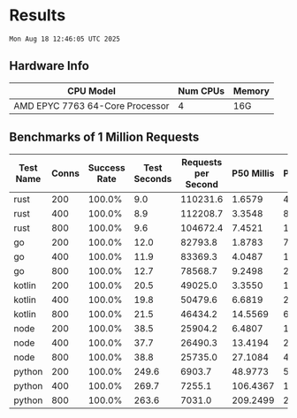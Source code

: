 # Results
`Mon Aug 18 12:46:05 UTC 2025`
## Hardware Info
| CPU Model | Num CPUs | Memory |
| --------- | -------- | ------ |
| AMD EPYC 7763 64-Core Processor | 4 | 16G |

## Benchmarks of 1 Million Requests
| Test Name | Conns | Success Rate | Test Seconds | Requests per Second | P50 Millis | P99 Millis | P99.9 Millis | API Memory MB | API CPU Time | API Threads |
| --------- | ----- | ------------ | ------------ | ------------------- | ---------- | ---------- | ------------ | ------------- | ------------ | ----------- |
| rust | 200 | 100.0% | 9.0 | 110231.6 | 1.6579 | 4.6704 | 6.3603 | 8.5 | 00:00:17 | 5 |
| rust | 400 | 100.0% | 8.9 | 112208.7 | 3.3548 | 8.1542 | 10.6129 | 13.0 | 00:00:17 | 5 |
| rust | 800 | 100.0% | 9.6 | 104672.4 | 7.4521 | 12.8044 | 17.1641 | 22.2 | 00:00:18 | 5 |
| go | 200 | 100.0% | 12.0 | 82793.8 | 1.8783 | 7.7059 | 10.2928 | 17.5 | 00:00:28 | 10 |
| go | 400 | 100.0% | 11.9 | 83369.3 | 4.0487 | 14.6362 | 20.5414 | 24.9 | 00:00:28 | 10 |
| go | 800 | 100.0% | 12.7 | 78568.7 | 9.2498 | 26.6380 | 38.7719 | 37.5 | 00:00:30 | 11 |
| kotlin | 200 | 100.0% | 20.5 | 49025.0 | 3.3550 | 14.5673 | 33.8208 | 341.1 | 00:01:03 | 144 |
| kotlin | 400 | 100.0% | 19.8 | 50479.6 | 6.6819 | 27.2334 | 67.4089 | 412.3 | 00:00:59 | 155 |
| kotlin | 800 | 100.0% | 21.5 | 46434.2 | 14.5569 | 60.0362 | 154.1211 | 491.0 | 00:01:03 | 155 |
| node | 200 | 100.0% | 38.5 | 25904.2 | 6.4807 | 11.6714 | 13.0812 | 111.8 | 00:00:38 | 7 |
| node | 400 | 100.0% | 37.7 | 26490.3 | 13.4194 | 21.4467 | 27.1578 | 144.5 | 00:00:38 | 7 |
| node | 800 | 100.0% | 38.8 | 25735.0 | 27.1084 | 43.9395 | 49.7873 | 152.3 | 00:00:39 | 7 |
| python | 200 | 100.0% | 249.6 | 6903.7 | 48.9773 | 56.2795 | 59.8014 | 33.5 | 00:04:09 | 1 |
| python | 400 | 100.0% | 269.7 | 7255.1 | 106.4367 | 121.1336 | 127.3942 | 35.9 | 00:04:29 | 1 |
| python | 800 | 100.0% | 263.6 | 7031.0 | 209.2499 | 234.0102 | 242.3892 | 41.1 | 00:04:23 | 1 |
